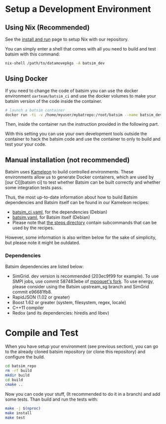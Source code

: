 # Setup a Development Environment

## Using Nix (**Recommended**)

See the [install and run](doc/run_batsim.md) page to setup Nix with our
repository.

You can simply enter a shell that comes with all you need to build and
test batsim with this command:
```sh
nix-shell /path/to/datamovepkgs -A batsim_dev
```

## Using Docker

If you need to change the code of batsim you can use the docker environment ``oarteam/batsim_ci``
and use the docker volumes to make your batsim version of the code inside the container.
```bash
# launch a batsim container
docker run -ti -v /home/myuser/mybatrepo:/root/batsim --name batsim_dev oarteam/batsim_ci bash
```
Then, inside the container run the instruction provided in the following part.

With this setting you can use your own development tools outside the
container to hack the batsim code and use the container to only to build
and test your your code.

## Manual installation (not recommended)

Batsim uses [Kameleon](http://kameleon.imag.fr/index.html) to build controlled
environments. These environments allow us to generate Docker containers, which
are used by [our CI][batsim ci] to test
whether Batsim can be built correctly and whether some integration tests pass.

Thus, the most up-to-date information about how to build Batsim dependencies
and Batsim itself can be found in our Kameleon recipes:
  - [batsim_ci.yaml](environments/batsim_ci.yaml), for the dependencies (Debian)
  - [batsim.yaml](environments/batsim.yaml), for Batsim itself (Debian)
  - Please note that [the steps directory](environments/steps/) contain
    subcommands that can be used by the recipes.

However, some information is also written below for the sake of simplicity, but
please note it might be outdated.

### Dependencies

Batsim dependencies are listed below:
-   SimGrid. dev version is recommended (203ec9f99 for example).
    To use SMPI jobs, use commit 587483ebe of
    [mpoquet's fork](https://github.com/mpoquet/simgrid/).
    To use energy, please consider using the Batsim upstream_sg branch and
    SimGrid commit e96681fb8.
-   RapidJSON (1.02 or greater)
-   Boost 1.62 or greater (system, filesystem, regex, locale)
-   C++11 compiler
-   Redox (and its dependencies: hiredis and libev)


# Compile and Test

When you have setup your environment (see previous section), you can
go to the already cloned batsim repository (or clone this repository)
and configure the build.

```sh
cd batsim_repo
rm -rf build
mkdir build
cd build
cmake ..
```

Now you can code your stuff, (It recommended to do it in a branch) and add
some tests. Than build and run the tests with:

```sh
make -j $(nproc)
make install
make test
```

